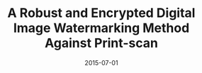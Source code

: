 ---
title: "A Robust and Encrypted Digital Image Watermarking Method Against Print-scan"
collection: publications
date: 2015-07-01
venue: 'CAC, IEEE'
excerpt: 'Z. Xiao, Y. Zhang, C. Feng, Y. Li, R. Zhang'
---
